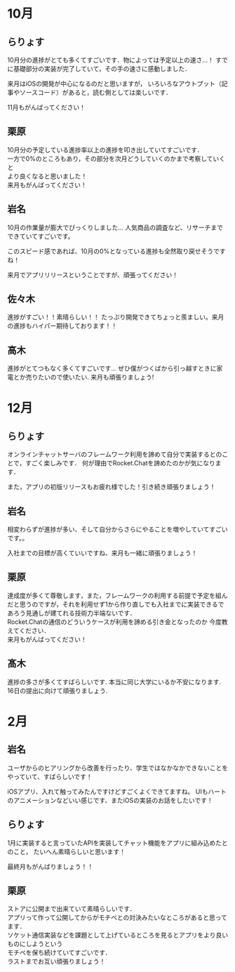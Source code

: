 # 10月

## らりょす

10月分の進捗がとても多くてすごいです．物によっては予定以上の速さ…！
すでに基礎部分の実装が完了していて，その手の速さに感動しました．

来月はiOSの開発が中心になるのだと思いますが，
いろいろなアウトプット（記事やソースコード）があると，読む側としては楽しいです．

11月もがんばってください！

## 栗原

10月分の予定している進捗率以上の進捗を叩き出していてすごいです．  
一方で0%のところもあり，その部分を次月どうしていくのかまで考察していくと  
より良くなると思いました！  
来月もがんばってください！


## 岩名

10月の作業量が膨大でびっくりしました...
人気商品の調査など、リサーチまでできていてすごいです。

このスピード感であれば、10月の0%となっている進捗も全然取り戻せそうですね！

来月でアプリリリースということですが、頑張ってください！

## 佐々木
進捗がすごい！！素晴らしい！！
たっぷり開発できてちょっと羨ましい。来月の進捗もハイパー期待しております！！

## 高木
進捗がとてつもなく多くてすごいです...
ぜひ僕がつくばから引っ越すときに家電とか売りたいので使いたい.
来月も頑張りましょう!

# 12月

## らりょす

オンラインチャットサーバのフレームワーク利用を諦めて自分で実装するとのことで，すごく楽しみです．
何が理由でRocket.Chatを諦めたのかが気になります．

また，アプリの初版リリースもお疲れ様でした！引き続き頑張りましょう！

## 岩名

相変わらずが進捗が多い、そして自分からさらにやることを増やしていてすごいです。。

入社までの目標が高くていいですね、来月も一緒に頑張りましょう！

## 栗原

達成度が多くて尊敬します，また，フレームワークの利用する前提で予定を組んだと思うのですが，それを利用せず1から作り直しでも入社までに実装できるであろう見通しが建てれる技術力半端ないです．  
Rocket.Chatの通信のどういうケースが利用を諦める引き金となったのか 
今度教えてください．  
来月もがんばってください！

## 髙木
進捗の多さが多くてすばらしいです. 本当に同じ大学にいるか不安になります. 16日の提出に向けて頑張りましょう.

# 2月

## 岩名

ユーザからのヒアリングから改善を行ったり、学生ではなかなかできないことをやっていて、すばらしいです！

iOSアプリ、入れて触ってみたんですけどすごくよくできてますね。
UIもハートのアニメーションなどいい感じです、またiOSの実装のお話をしたいです！

## らりょす

1月に実装すると言っていたAPIを実装してチャット機能をアプリに組み込めたとのこと，
たいへん素晴らしいと思います！

最終月もがんばりましょう！！

## 栗原

ストアに公開まで出来ていて素晴らしいです．  
アプリって作って公開してからがモチベとの対決みたいなところがあると思ってます．　　  
ソケット通信実装などを課題として上げているところを見るとアプリをより良いものにしようという  
モチベを保ち続けていてすごいです．  
ラストまでお互い頑張りましょう！
